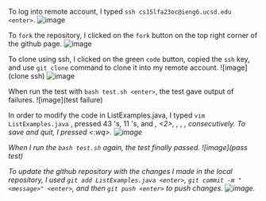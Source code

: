 To log into remote account, I typed `ssh cs15lfa23oc@ieng6.ucsd.edu <enter>`.
![image](login)

To `fork` the repository, I clicked on the `fork` button on the top right corner of the github page.
![image](fork)

To clone using ssh, I clicked on the green `code` button, copied the `ssh` key, and use `git clone` command to clone it into my remote account.
![image](clone ssh)
![image](gitclonessh)

When run the test with `bash test.sh <enter>`, the test gave output of failures.
![image](test failure)

In order to modify the code in ListExamples.java, I typed `vim ListExamples.java` <enter>, pressed 43 <j>'s, 11 <l>'s, and 
<i>, <2>, <ESC>, <l>, <x>, consecutively. To save and quit, I pressed <:wq>.
![image](index1to2)

When I run the `bash test.sh` again, the test finally passed. 
![image](pass test)

To update the github repository with the changes I made in the local repository, I used `git add ListExamples.java <enter>`, `git commit -m "<message>" <enter>`, and then `git push <enter>` to push changes.
![image](commit).
